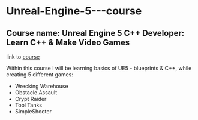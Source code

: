 # Unreal-Engine-5---course

## Course name: Unreal Engine 5 C++ Developer: Learn C++ & Make Video Games
link to [course](https://www.udemy.com/course/unrealcourse/)

Within this course I will be learning basics of UE5 - blueprints &amp; C++, while creating 5 different games:

- Wrecking Warehouse
- Obstacle Assault
- Crypt Raider
- Tool Tanks 
- SimpleShooter
